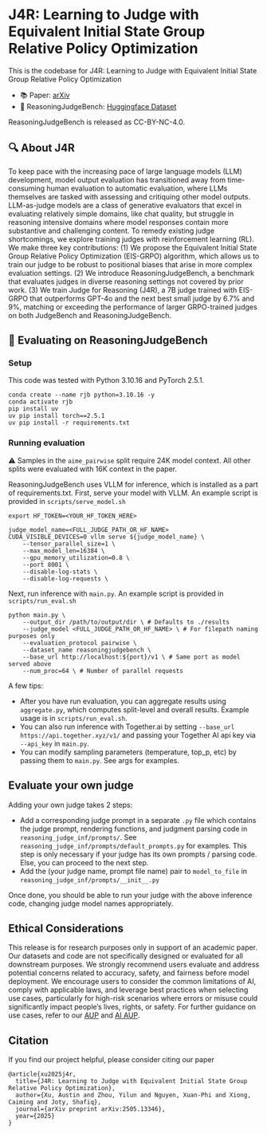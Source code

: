# J4R: Learning to Judge with Equivalent Initial State Group Relative Policy Optimization 

This is the codebase for J4R: Learning to Judge with Equivalent Initial State Group Relative Policy Optimization
- 📚 Paper: [arXiv](https://arxiv.org/abs/2505.13346)
- 🔬 ReasoningJudgeBench: [Huggingface Dataset](https://huggingface.co/datasets/Salesforce/ReasoningJudgeBench)

ReasoningJudgeBench is released as CC-BY-NC-4.0.

## 🔍 About J4R
To keep pace with the increasing pace of large language models (LLM) development, model output evaluation has transitioned away from time-consuming human evaluation to automatic evaluation, where LLMs themselves are tasked with assessing and critiquing other model outputs. LLM-as-judge models are a class of generative evaluators that excel in evaluating relatively simple domains, like chat quality, but struggle in reasoning intensive domains where model responses contain more substantive and challenging content. To remedy existing judge shortcomings, we explore training judges with reinforcement learning (RL). We make three key contributions: (1) We propose the Equivalent Initial State Group Relative Policy Optimization (EIS-GRPO) algorithm, which allows us to train our judge to be robust to positional biases that arise in more complex evaluation settings. (2) We introduce ReasoningJudgeBench, a benchmark that evaluates judges in diverse reasoning settings not covered by prior work. (3) We train Judge for Reasoning (J4R), a 7B judge trained with EIS-GRPO that outperforms GPT-4o and the next best small judge by 6.7% and 9%, matching or exceeding the performance of larger GRPO-trained judges on both JudgeBench and ReasoningJudgeBench.

## 🚀 Evaluating on ReasoningJudgeBench 
### Setup
This code was tested with Python 3.10.16 and PyTorch 2.5.1. 

```
conda create --name rjb python=3.10.16 -y
conda activate rjb
pip install uv
uv pip install torch==2.5.1
uv pip install -r requirements.txt
```

### Running evaluation
⚠️ Samples in the `aime_pairwise` split require 24K model context. All other splits were evaluated with 16K context in the paper.

ReasoningJudgeBench uses VLLM for inference, which is installed as a part of requirements.txt. First, serve your model with VLLM. An example script is provided in `scripts/serve_model.sh`
```
export HF_TOKEN=<YOUR_HF_TOKEN_HERE>

judge_model_name=<FULL_JUDGE_PATH_OR_HF_NAME>
CUDA_VISIBLE_DEVICES=0 vllm serve ${judge_model_name} \
    --tensor_parallel_size=1 \
    --max_model_len=16384 \
    --gpu_memory_utilization=0.8 \
    --port 8001 \
    --disable-log-stats \
    --disable-log-requests \
```

Next, run inference with `main.py`. An example script is provided in `scripts/run_eval.sh`

```
python main.py \
    --output_dir /path/to/output/dir \ # Defaults to ./results
    --judge_model <FULL_JUDGE_PATH_OR_HF_NAME> \ # For filepath naming purposes only
    --evaluation_protocol pairwise \
    --dataset_name reasoningjudgebench \
    --base_url http://localhost:${port}/v1 \ # Same port as model served above
    --num_proc=64 \ # Number of parallel requests
```

A few tips:
- After you have run evaluation, you can aggregate results using `aggregate.py`, which computes split-level and overall results. Example usage is in `scripts/run_eval.sh`. 
- You can also run inference with Together.ai by setting `--base_url https://api.together.xyz/v1/` and passing your Together AI api key via `--api_key` in `main.py`.
- You can modify sampling parameters (temperature, top_p, etc) by passing them to `main.py`. See args for examples.

## Evaluate your own judge
Adding your own judge takes 2 steps:
- Add a corresponding judge prompt in a separate `.py` file which contains the judge prompt, rendering functions, and judgment parsing code in `reasoning_judge_inf/prompts/`. See `reasoning_judge_inf/prompts/default_prompts.py` for examples. This step is only necessary if your judge has its own prompts / parsing code. Else, you can proceed to the next step.
- Add the (your judge name, prompt file name) pair to `model_to_file` in `reasoning_judge_inf/prompts/__init__.py`

Once done, you should be able to run your judge with the above inference code, changing judge model names appropriately.

## Ethical Considerations
This release is for research purposes only in support of an academic paper. Our datasets and code are not specifically designed or evaluated for all downstream purposes. We strongly recommend users evaluate and address potential concerns related to accuracy, safety, and fairness before model deployment. We encourage users to consider the common limitations of AI, comply with applicable laws, and leverage best practices when selecting use cases, particularly for high-risk scenarios where errors or misuse could significantly impact people’s lives, rights, or safety. For further guidance on use cases, refer to our [AUP](https://www.salesforce.com/content/dam/web/en_us/www/documents/legal/Agreements/policies/ExternalFacing_Services_Policy.pdf) and [AI AUP](https://www.salesforce.com/content/dam/web/en_us/www/documents/legal/Agreements/policies/ai-acceptable-use-policy.pdf). 

## Citation
If you find our project helpful, please consider citing our paper

```
@article{xu2025j4r,
  title={J4R: Learning to Judge with Equivalent Initial State Group Relative Policy Optimization},
  author={Xu, Austin and Zhou, Yilun and Nguyen, Xuan-Phi and Xiong, Caiming and Joty, Shafiq},
  journal={arXiv preprint arXiv:2505.13346},
  year={2025}
}
```




